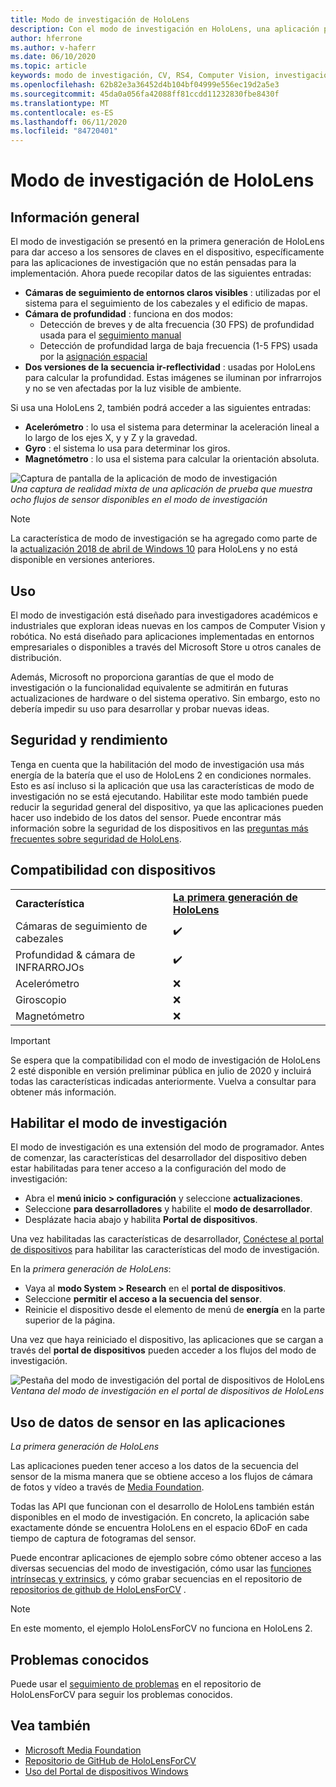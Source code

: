 ```yaml
---
title: Modo de investigación de HoloLens
description: Con el modo de investigación en HoloLens, una aplicación puede acceder a las secuencias de sensor del dispositivo clave (profundidad, seguimiento del entorno y interreflectividad de INFRARROJOs).
author: hferrone
ms.author: v-haferr
ms.date: 06/10/2020
ms.topic: article
keywords: modo de investigación, CV, RS4, Computer Vision, investigación, HoloLens, HoloLens 2
ms.openlocfilehash: 62b82e3a36452d4b104bf04999e556ec19d2a5e3
ms.sourcegitcommit: 45da0a056fa42088ff81ccdd11232830fbe8430f
ms.translationtype: MT
ms.contentlocale: es-ES
ms.lasthandoff: 06/11/2020
ms.locfileid: "84720401"
---
```

# <a name="hololens-research-mode"></a>Modo de investigación de HoloLens

## <a name="overview"></a>Información general

El modo de investigación se presentó en la primera generación de HoloLens para dar acceso a los sensores de claves en el dispositivo, específicamente para las aplicaciones de investigación que no están pensadas para la implementación. Ahora puede recopilar datos de las siguientes entradas:

* **Cámaras de seguimiento de entornos claros visibles** : utilizadas por el sistema para el seguimiento de los cabezales y el edificio de mapas.
* **Cámara de profundidad** : funciona en dos modos:  
    + Detección de breves y de alta frecuencia (30 FPS) de profundidad usada para el [seguimiento manual](interaction-fundamentals.md)
    + Detección de profundidad larga de baja frecuencia (1-5 FPS) usada por la [asignación espacial](spatial-mapping.md)
* **Dos versiones de la secuencia ir-reflectividad** : usadas por HoloLens para calcular la profundidad. Estas imágenes se iluminan por infrarrojos y no se ven afectadas por la luz visible de ambiente.

Si usa una HoloLens 2, también podrá acceder a las siguientes entradas:

* **Acelerómetro** : lo usa el sistema para determinar la aceleración lineal a lo largo de los ejes X, y y Z y la gravedad.
* **Gyro** : el sistema lo usa para determinar los giros.
* **Magnetómetro** : lo usa el sistema para calcular la orientación absoluta.

![Captura de pantalla de la aplicación de modo de investigación](images/sensor-stream-viewer.jpg)<br>
*Una captura de realidad mixta de una aplicación de prueba que muestra ocho flujos de sensor disponibles en el modo de investigación*

> [!NOTE]
> La característica de modo de investigación se ha agregado como parte de la [actualización 2018 de abril de Windows 10](release-notes-april-2018.md) para HoloLens y no está disponible en versiones anteriores.

## <a name="usage"></a>Uso

El modo de investigación está diseñado para investigadores académicos e industriales que exploran ideas nuevas en los campos de Computer Vision y robótica.  No está diseñado para aplicaciones implementadas en entornos empresariales o disponibles a través del Microsoft Store u otros canales de distribución.

Además, Microsoft no proporciona garantías de que el modo de investigación o la funcionalidad equivalente se admitirán en futuras actualizaciones de hardware o del sistema operativo. Sin embargo, esto no debería impedir su uso para desarrollar y probar nuevas ideas.

## <a name="security-and-performance"></a>Seguridad y rendimiento

Tenga en cuenta que la habilitación del modo de investigación usa más energía de la batería que el uso de HoloLens 2 en condiciones normales. Esto es así incluso si la aplicación que usa las características de modo de investigación no se está ejecutando.  Habilitar este modo también puede reducir la seguridad general del dispositivo, ya que las aplicaciones pueden hacer uso indebido de los datos del sensor.  Puede encontrar más información sobre la seguridad de los dispositivos en las [preguntas más frecuentes sobre seguridad de HoloLens](https://docs.microsoft.com/hololens/hololens-faq-security).  


## <a name="device-support"></a>Compatibilidad con dispositivos

<table>
    <colgroup>
    <col width="50%" />
    <col width="50%" />
    <!-- <col width="33%" /> -->
    </colgroup>
    <tr>
        <td><strong>Característica</strong></td>
        <td><a href="hololens-hardware-details.md"><strong>La primera generación de HoloLens</strong></a></td>
        <!-- <td><a href="hololens2-hardware.md"><strong>HoloLens 2</strong></a></td> -->
    </tr>
     <tr>
        <td>Cámaras de seguimiento de cabezales</td>
        <td>✔️</td>
        <!-- <td>❌</td> -->
    </tr>
    <tr>
        <td>Profundidad & cámara de INFRARROJOs</td>
        <td>✔️</td>
        <!-- <td>❌</td> -->
    </tr>
    <tr>
        <td>Acelerómetro</td>
        <td>❌</td>
        <!-- <td>❌</td> -->
    </tr>
    <tr>
        <td>Giroscopio</td>
        <td>❌</td>
        <!-- <td>❌</td> -->
    </tr>
    <tr>
        <td>Magnetómetro</td>
        <td>❌</td>
        <!-- <td>❌</td> -->
    </tr>
</table>

> [!IMPORTANT]
> Se espera que la compatibilidad con el modo de investigación de HoloLens 2 esté disponible en versión preliminar pública en julio de 2020 y incluirá todas las características indicadas anteriormente. Vuelva a consultar para obtener más información. 

## <a name="enabling-research-mode"></a>Habilitar el modo de investigación

El modo de investigación es una extensión del modo de programador. Antes de comenzar, las características del desarrollador del dispositivo deben estar habilitadas para tener acceso a la configuración del modo de investigación: 

* Abra el **menú inicio > configuración** y seleccione **actualizaciones**.
* Seleccione **para desarrolladores** y habilite el **modo de desarrollador**.
* Desplázate hacia abajo y habilita **Portal de dispositivos**.

Una vez habilitadas las características de desarrollador, [Conéctese al portal de dispositivos](https://docs.microsoft.com/windows/uwp/debug-test-perf/device-portal-hololens) para habilitar las características del modo de investigación.

En la *primera generación de HoloLens*:

* Vaya al **modo System > Research** en el **portal de dispositivos**.
* Seleccione **permitir el acceso a la secuencia del sensor**.
* Reinicie el dispositivo desde el elemento de menú de **energía** en la parte superior de la página.

Una vez que haya reiniciado el dispositivo, las aplicaciones que se cargan a través del **portal de dispositivos** pueden acceder a los flujos del modo de investigación.

![Pestaña del modo de investigación del portal de dispositivos de HoloLens](images/ResearchModeDevPortal.png)<br>
*Ventana del modo de investigación en el portal de dispositivos de HoloLens*

## <a name="using-sensor-data-in-your-apps"></a>Uso de datos de sensor en las aplicaciones

*La primera generación de HoloLens*

Las aplicaciones pueden tener acceso a los datos de la secuencia del sensor de la misma manera que se obtiene acceso a los flujos de cámara de fotos y vídeo a través de [Media Foundation](https://msdn.microsoft.com/library/windows/desktop/ms694197). 

Todas las API que funcionan con el desarrollo de HoloLens también están disponibles en el modo de investigación. En concreto, la aplicación sabe exactamente dónde se encuentra HoloLens en el espacio 6DoF en cada tiempo de captura de fotogramas del sensor.

Puede encontrar aplicaciones de ejemplo sobre cómo obtener acceso a las diversas secuencias del modo de investigación, cómo usar las [funciones intrínsecas y extrinsics](https://docs.microsoft.com/windows/mixed-reality/locatable-camera#locating-the-device-camera-in-the-world), y cómo grabar secuencias en el repositorio de [repositorios de github de HoloLensForCV](https://github.com/Microsoft/HoloLensForCV) .

 > [!NOTE]
 > En este momento, el ejemplo HoloLensForCV no funciona en HoloLens 2.

## <a name="known-issues"></a>Problemas conocidos

Puede usar el [seguimiento de problemas](https://github.com/Microsoft/HololensForCV/issues) en el repositorio de HoloLensForCV para seguir los problemas conocidos.

## <a name="see-also"></a>Vea también

* [Microsoft Media Foundation](https://msdn.microsoft.com/library/windows/desktop/ms694197)
* [Repositorio de GitHub de HoloLensForCV](https://github.com/Microsoft/HoloLensForCV)
* [Uso del Portal de dispositivos Windows](using-the-windows-device-portal.md)
